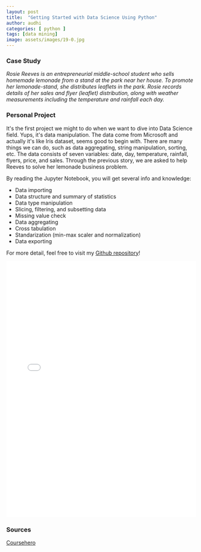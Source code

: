 ```yaml
---
layout: post
title:  "Getting Started with Data Science Using Python"
author: audhi
categories: [ python ]
tags: [data mining]
image: assets/images/19-0.jpg
---
```


### Case Study
*Rosie Reeves is an entrepreneurial middle-school student who sells homemade lemonade from a stand at the park near her house. To promote her lemonade-stand, she distributes leaflets in the park. Rosie records details of her sales and flyer (leaflet) distribution, along with weather measurements including the temperature and rainfall each day.*

### Personal Project
It's the first project we might to do when we want to dive into Data Science field. Yups, it's data manipulation. The data come from Microsoft and actually it's like Iris dataset, seems good to begin with. There are many things we can do, such as data aggregating, string manipulation, sorting, etc. The data consists of seven variables: date, day, temperature, rainfall, flyers, price, and sales. Through the previous story, we are asked to help Reeves to solve her lemonade business problem.  

By reading the Jupyter Notebook, you will get several info and knowledge:
- Data importing
- Data structure and summary of statistics
- Data type manipulation
- Slicing, filtering, and subsetting data
- Missing value check
- Data aggregating
- Cross tabulation
- Standarization (min-max scaler and normalization)
- Data exporting

<p>For more detail, feel free to visit my <a href="https://github.com/audhiaprilliant/Introduction-to-Python-for-Data-Analysis">Github repository</a>!</p>

<iframe src="{{site.baseurl}}/assets/docs/Data Exploration - Lemonade.html" style="width: 100%; height: 680px;" frameBorder="0"></iframe>

### Sources
<a target="_blank" href="https://www.coursehero.com/file/32519393/DAT101x-Lab-1-Exploring-Datapdf/" class="btn btn-danger">Coursehero</a>
